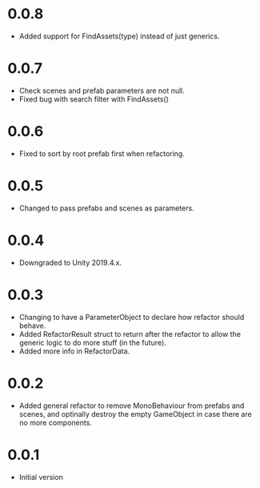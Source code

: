 # 0.0.8

* Added support for FindAssets(type) instead of just generics.

# 0.0.7

* Check scenes and prefab parameters are not null.
* Fixed bug with search filter with FindAssets() 

# 0.0.6

* Fixed to sort by root prefab first when refactoring.

# 0.0.5

* Changed to pass prefabs and scenes as parameters.

# 0.0.4 

* Downgraded to Unity 2019.4.x.

# 0.0.3

* Changing to have a ParameterObject to declare how refactor should behave.
* Added RefactorResult struct to return after the refactor to allow the generic logic to do more stuff (in the future).
* Added more info in RefactorData.

# 0.0.2

* Added general refactor to remove MonoBehaviour from prefabs and scenes, and optinally destroy the empty GameObject in case there are no more components.

# 0.0.1 

* Initial version